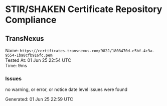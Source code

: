 # STIR/SHAKEN Certificate Repository Compliance

## TransNexus

Name: `https://certificates.transnexus.com/982J/1808470d-c5bf-4c3a-9554-1ba8cfb916fc.pem`\
Tested At: 01 Jun 25 22:54 UTC\
Time: 9ms

### Issues

no warning, or error, or notice date level issues were found

Generated: 01 Jun 25 22:59 UTC